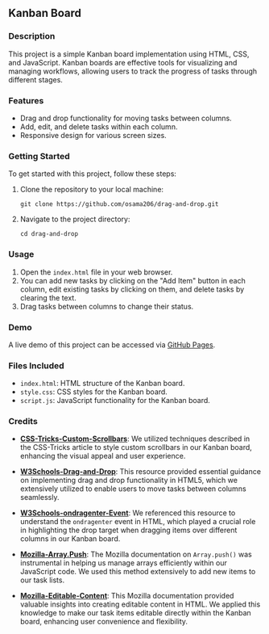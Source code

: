## Kanban Board

### Description
This project is a simple Kanban board implementation using HTML, CSS, and JavaScript. Kanban boards are effective tools for visualizing and managing workflows, allowing users to track the progress of tasks through different stages.

### Features
- Drag and drop functionality for moving tasks between columns.
- Add, edit, and delete tasks within each column.
- Responsive design for various screen sizes.

### Getting Started
To get started with this project, follow these steps:
1. Clone the repository to your local machine:
   ```
   git clone https://github.com/osama206/drag-and-drop.git
   ```
2. Navigate to the project directory:
   ```
   cd drag-and-drop
   ```

### Usage
1. Open the `index.html` file in your web browser.
2. You can add new tasks by clicking on the "Add Item" button in each column, edit existing tasks by clicking on them, and delete tasks by clearing the text.
3. Drag tasks between columns to change their status.

### Demo
A live demo of this project can be accessed via [GitHub Pages](https://osama206.github.io/drag-and-drop).

### Files Included
- `index.html`: HTML structure of the Kanban board.
- `style.css`: CSS styles for the Kanban board.
- `script.js`: JavaScript functionality for the Kanban board.

### Credits

- **[CSS-Tricks-Custom-Scrollbars](https://css-tricks.com/the-current-state-of-styling-scrollbars/)**: We utilized techniques described in the CSS-Tricks article to style custom scrollbars in our Kanban board, enhancing the visual appeal and user experience.

- **[W3Schools-Drag-and-Drop](https://www.w3schools.com/html/html5_draganddrop.asp)**: This resource provided essential guidance on implementing drag and drop functionality in HTML5, which we extensively utilized to enable users to move tasks between columns seamlessly.

- **[W3Schools-ondragenter-Event](https://www.w3schools.com/tags/att_ondragenter.asp)**: We referenced this resource to understand the `ondragenter` event in HTML, which played a crucial role in highlighting the drop target when dragging items over different columns in our Kanban board.

- **[Mozilla-Array.Push](https://developer.mozilla.org/en-US/docs/Web/JavaScript/Reference/Global_Objects/Array/push)**: The Mozilla documentation on `Array.push()` was instrumental in helping us manage arrays efficiently within our JavaScript code. We used this method extensively to add new items to our task lists.

- **[Mozilla-Editable-Content](https://developer.mozilla.org/en-US/docs/Web/Guide/HTML/Editable_content)**: This Mozilla documentation provided valuable insights into creating editable content in HTML. We applied this knowledge to make our task items editable directly within the Kanban board, enhancing user convenience and flexibility.
